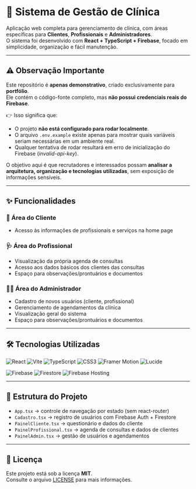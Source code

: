 # 🏥 Sistema de Gestão de Clínica

Aplicação web completa para gerenciamento de clínica, com áreas específicas para **Clientes**, **Profissionais** e **Administradores**.  
O sistema foi desenvolvido com **React + TypeScript + Firebase**, focado em simplicidade, organização e fácil manutenção.

---

## ⚠️ Observação Importante

Este repositório é **apenas demonstrativo**, criado exclusivamente para **portfólio**.  
Ele contém o código-fonte completo, mas **não possui credenciais reais do Firebase**.

👉 Isso significa que:

- O projeto **não está configurado para rodar localmente**.
- O arquivo `.env.example` existe apenas para mostrar quais variáveis seriam necessárias em um ambiente real.
- Qualquer tentativa de rodar resultará em erro de inicialização do Firebase (_invalid-api-key_).

O objetivo aqui é que recrutadores e interessados possam **analisar a arquitetura, organização e tecnologias utilizadas**, sem exposição de informações sensíveis.

---

## ✨ Funcionalidades

### 👤 Área do Cliente

- Acesso às informações de profissionais e serviços na home page

### 🩺 Área do Profissional

- Visualização da própria agenda de consultas
- Acesso aos dados básicos dos clientes das consultas
- Espaço para observações/prontuários e documentos

### 👨‍💼 Área do Administrador

- Cadastro de novos usuários (cliente, profissional)
- Gerenciamento de agendamentos da clínica
- Visualização geral do sistema
- Espaço para observações/prontuários e documentos

---

## 🛠️ Tecnologias Utilizadas

![React](https://img.shields.io/badge/React-20232A?style=for-the-badge&logo=react&logoColor=61DAFB)
![Vite](https://img.shields.io/badge/Vite-646CFF?style=for-the-badge&logo=vite&logoColor=white)
![TypeScript](https://img.shields.io/badge/TypeScript-3178C6?style=for-the-badge&logo=typescript&logoColor=white)
![CSS3](https://img.shields.io/badge/CSS3-1572B6?style=for-the-badge&logo=css3&logoColor=white)
![Framer Motion](https://img.shields.io/badge/Framer%20Motion-0055FF?style=for-the-badge&logo=framer&logoColor=white)
![Lucide](https://img.shields.io/badge/Lucide-181717?style=for-the-badge&logo=lucide&logoColor=white)

![Firebase](https://img.shields.io/badge/Firebase-FFCA28?style=for-the-badge&logo=firebase&logoColor=black)
![Firestore](https://img.shields.io/badge/Firestore-FFCA28?style=for-the-badge&logo=firebase&logoColor=black)
![Firebase Hosting](https://img.shields.io/badge/Hosting-FFCA28?style=for-the-badge&logo=firebase&logoColor=black)

---

## 📂 Estrutura do Projeto

- `App.tsx` → controle de navegação por estado (sem react-router)
- `Cadastro.tsx` → registro de usuários com Firebase Auth + Firestore
- `PainelCliente.tsx` → questionário e dados do cliente
- `PainelProfissional.tsx` → agenda de consultas e dados de clientes
- `PainelAdmin.tsx` → gestão de usuários e agendamentos

---

## 📜 Licença

Este projeto está sob a licença **MIT**.  
Consulte o arquivo [LICENSE](./LICENSE) para mais informações.
